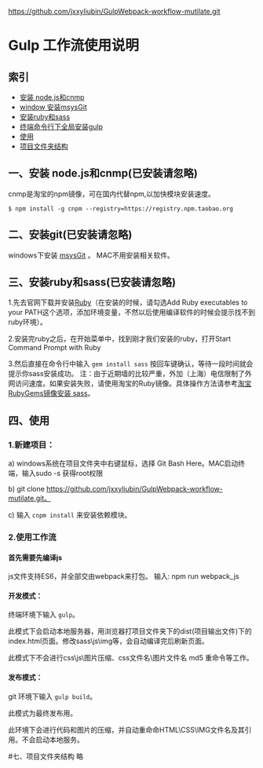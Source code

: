 https://github.com/jxxyliubin/GulpWebpack-workflow-mutilate.git

# Gulp 工作流使用说明

索引
---
- [安装 node.js和cnmp]()
- [window 安装msysGit]()
- [安装ruby和sass]()
- [终端命令行下全局安装gulp]()
- [使用]()
- [项目文件夹结构]()

## 一、安装 node.js和cnmp(已安装请忽略)

cnmp是淘宝的npm镜像，可在国内代替npm,以加快模块安装速度。

`$ npm install -g cnpm --registry=https://registry.npm.taobao.org`

## 二、安装git(已安装请忽略)

windows下安装 [msysGit](https://git-for-windows.github.io/) 。
MAC不用安装相关软件。

## 三、安装ruby和sass(已安装请忽略)

1.先去官网下载并安装[Ruby](http://rubyinstaller.org/downloads)（在安装的时候，请勾选Add Ruby executables to your PATH这个选项，添加环境变量，不然以后使用编译软件的时候会提示找不到ruby环境）。

2.安装完ruby之后，在开始菜单中，找到刚才我们安装的ruby，打开Start Command Prompt with Ruby

3.然后直接在命令行中输入
`gem install sass`
按回车键确认，等待一段时间就会提示你sass安装成功。
注：由于近期墙的比较严重，外加（上海）电信限制了外网访问速度。如果安装失败，请使用淘宝的Ruby镜像。具体操作方法请参考[淘宝RubyGems镜像安装 sass](http://www.w3cplus.com/sassguide/install.html)。

## 四、使用

### 1.新建项目：

a) windows系统在项目文件夹中右键鼠标，选择 Git Bash Here。MAC启动终端，输入sudo -s 获得root权限

b) git clone https://github.com/jxxyliubin/GulpWebpack-workflow-mutilate.git。

c) 输入 `cnpm install` 来安装依赖模块。



### 2.使用工作流

#### 首先需要先编译js
js文件支持ES6，并全部交由webpack来打包。
输入: npm run webpack_js

#### 开发模式：

终端环境下输入 `gulp`。

此模式下会启动本地服务器，用浏览器打项目文件夹下的dist(项目输出文件)下的index.html页面。修改sass\js\img等，会自动编译完后刷新页面。

此模式下不会进行css\js\图片压缩、css文件名\图片文件名 md5 重命令等工作。

#### 发布模式：
git 环境下输入 `gulp build`。

此模式为最终发布用。

此环境下会进行代码和图片的压缩，并自动重命命HTML\CSS\IMG文件名及其引用。不会启动本地服务。

#七、项目文件夹结构
略

